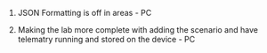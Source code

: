 1. JSON Formatting is off in areas - PC

1. Making the lab more complete with adding the scenario and have telematry running and stored on the device - PC
